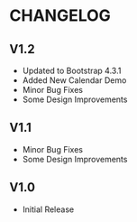 # CHANGELOG

## V1.2

- Updated to Bootstrap 4.3.1
- Added New Calendar Demo
- Minor Bug Fixes
- Some Design Improvements

## V1.1

- Minor Bug Fixes
- Some Design Improvements

## V1.0

- Initial Release